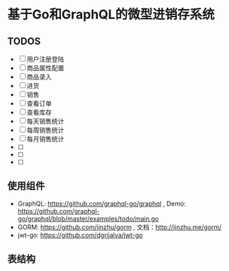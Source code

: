 # 基于Go和GraphQL的微型进销存系统


## TODOS

- [ ] 用户注册登陆
- [ ] 商品属性配置
- [ ] 商品录入
- [ ] 进货
- [ ] 销售
- [ ] 查看订单
- [ ] 查看库存
- [ ] 每天销售统计
- [ ] 每周销售统计
- [ ] 每月销售统计
- [ ] 
- [ ] 
- [ ] 

## 使用组件

- GraphQL: https://github.com/graphql-go/graphql , Demo: https://github.com/graphql-go/graphql/blob/master/examples/todo/main.go
- GORM: https://github.com/jinzhu/gorm , 文档：http://jinzhu.me/gorm/
- jwt-go: https://github.com/dgrijalva/jwt-go 


## 表结构





